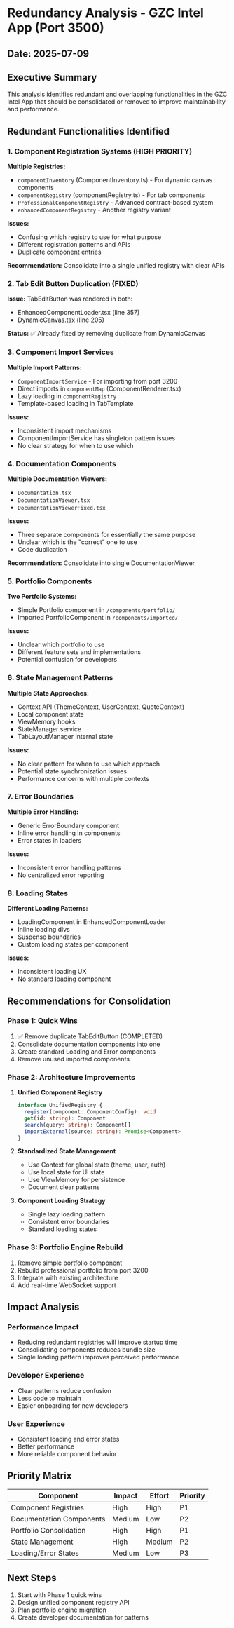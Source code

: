 # Redundancy Analysis - GZC Intel App (Port 3500)

## Date: 2025-07-09

## Executive Summary

This analysis identifies redundant and overlapping functionalities in the GZC Intel App that should be consolidated or removed to improve maintainability and performance.

## Redundant Functionalities Identified

### 1. Component Registration Systems (HIGH PRIORITY)

**Multiple Registries:**
- `componentInventory` (ComponentInventory.ts) - For dynamic canvas components
- `componentRegistry` (componentRegistry.ts) - For tab components  
- `ProfessionalComponentRegistry` - Advanced contract-based system
- `enhancedComponentRegistry` - Another registry variant

**Issues:**
- Confusing which registry to use for what purpose
- Different registration patterns and APIs
- Duplicate component entries

**Recommendation:** Consolidate into a single unified registry with clear APIs

### 2. Tab Edit Button Duplication (FIXED)

**Issue:** TabEditButton was rendered in both:
- EnhancedComponentLoader.tsx (line 357)
- DynamicCanvas.tsx (line 205)

**Status:** ✅ Already fixed by removing duplicate from DynamicCanvas

### 3. Component Import Services

**Multiple Import Patterns:**
- `ComponentImportService` - For importing from port 3200
- Direct imports in `componentMap` (ComponentRenderer.tsx)
- Lazy loading in `componentRegistry`
- Template-based loading in TabTemplate

**Issues:**
- Inconsistent import mechanisms
- ComponentImportService has singleton pattern issues
- No clear strategy for when to use which

### 4. Documentation Components

**Multiple Documentation Viewers:**
- `Documentation.tsx`
- `DocumentationViewer.tsx`
- `DocumentationViewerFixed.tsx`

**Issues:**
- Three separate components for essentially the same purpose
- Unclear which is the "correct" one to use
- Code duplication

**Recommendation:** Consolidate into single DocumentationViewer

### 5. Portfolio Components

**Two Portfolio Systems:**
- Simple Portfolio component in `/components/portfolio/`
- Imported PortfolioComponent in `/components/imported/`

**Issues:**
- Unclear which portfolio to use
- Different feature sets and implementations
- Potential confusion for developers

### 6. State Management Patterns

**Multiple State Approaches:**
- Context API (ThemeContext, UserContext, QuoteContext)
- Local component state
- ViewMemory hooks
- StateManager service
- TabLayoutManager internal state

**Issues:**
- No clear pattern for when to use which approach
- Potential state synchronization issues
- Performance concerns with multiple contexts

### 7. Error Boundaries

**Multiple Error Handling:**
- Generic ErrorBoundary component
- Inline error handling in components
- Error states in loaders

**Issues:**
- Inconsistent error handling patterns
- No centralized error reporting

### 8. Loading States

**Different Loading Patterns:**
- LoadingComponent in EnhancedComponentLoader
- Inline loading divs
- Suspense boundaries
- Custom loading states per component

**Issues:**
- Inconsistent loading UX
- No standard loading component

## Recommendations for Consolidation

### Phase 1: Quick Wins
1. ✅ Remove duplicate TabEditButton (COMPLETED)
2. Consolidate documentation components into one
3. Create standard Loading and Error components
4. Remove unused imported components

### Phase 2: Architecture Improvements
1. **Unified Component Registry**
   ```typescript
   interface UnifiedRegistry {
     register(component: ComponentConfig): void
     get(id: string): Component
     search(query: string): Component[]
     importExternal(source: string): Promise<Component>
   }
   ```

2. **Standardized State Management**
   - Use Context for global state (theme, user, auth)
   - Use local state for UI state
   - Use ViewMemory for persistence
   - Document clear patterns

3. **Component Loading Strategy**
   - Single lazy loading pattern
   - Consistent error boundaries
   - Standard loading states

### Phase 3: Portfolio Engine Rebuild
1. Remove simple portfolio component
2. Rebuild professional portfolio from port 3200
3. Integrate with existing architecture
4. Add real-time WebSocket support

## Impact Analysis

### Performance Impact
- Reducing redundant registries will improve startup time
- Consolidating components reduces bundle size
- Single loading pattern improves perceived performance

### Developer Experience
- Clear patterns reduce confusion
- Less code to maintain
- Easier onboarding for new developers

### User Experience
- Consistent loading and error states
- Better performance
- More reliable component behavior

## Priority Matrix

| Component | Impact | Effort | Priority |
|-----------|--------|--------|----------|
| Component Registries | High | High | P1 |
| Documentation Components | Medium | Low | P2 |
| Portfolio Consolidation | High | High | P1 |
| State Management | High | Medium | P2 |
| Loading/Error States | Medium | Low | P3 |

## Next Steps

1. Start with Phase 1 quick wins
2. Design unified component registry API
3. Plan portfolio engine migration
4. Create developer documentation for patterns